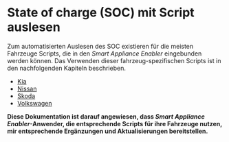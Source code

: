 # State of charge (SOC) mit Script auslesen
Zum automatisierten Auslesen des SOC existieren für die meisten Fahrzeuge Scripts, die in den *Smart Appliance Enabler* eingebunden werden können.
Das Verwenden dieser fahrzeug-spezifischen Scripts ist in den nachfolgenden Kapiteln beschrieben.

* [Kia](kia_DE.md)
* [Nissan](NissanLeaf_DE.md)
* [Skoda](Skoda_DE.md)
* [Volkswagen](VW_DE.md)

**Diese Dokumentation ist darauf angewiesen, dass *Smart Appliance Enabler*-Anwender, die entsprechende Scripts für ihre Fahrzeuge nutzen, mir entsprechende Ergänzungen und Aktualisierungen bereitstellen.**
